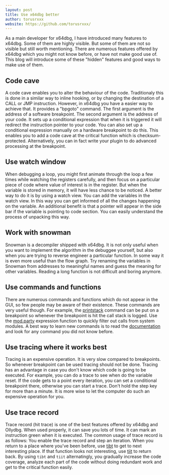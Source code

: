 ```yaml
---
layout: post
title: Use x64dbg better
author: torusrxxx
website: https://github.com/torusrxxx/
---
```


As a main developer for x64dbg, I have introduced many features to x64dbg. Some of them are highly visible. But some of them are not so visible but still worth mentioning. There are numerous features offered by x64dbg which you might not know before, or have not make good use of. This blog will introduce some of these "hidden" features and good ways to make use of them.

## Code cave

A code cave enables you to alter the behaviour of the code. Traditionaly this is done in a similar way to inline hooking, or by changing the destination of a CALL or JMP instruction. However, in x64dbg you have a easier way to achieve that. It provides a "bpgoto" command. The first argument is the address of a software breakpoint. The second argument is the address of your code. It sets up a conditional expression that when it is triggered it will redirect the instruction pointer to your code. You can also set up a conditional expression manually on a hardware breakpoint to do this. This enables you to add a code cave at the critical function which is checksum-protected. Alternatively, you can in fact write your plugin to do advanced processing at the breakpoint.

## Use watch window

When debugging a loop, you might first animate through the loop a few times while watching the registers carefully, and then focus on a particular piece of code where value of interest is in the register. But when the variable is stored in memory, it will have less chance to be noticed. A better way to do it is by using a watch view. You can add the variables in the watch view. In this way you can get informed of all the changes happening on the variable. An additional benefit is that a pointer will appear in the side bar if the variable is pointing to code section. You can easily understand the process of unpacking this way.

## Work with snowman

Snowman is a decompiler shipped with x64dbg. It is not only useful when you want to implement the algorithm in the debuggee yourself, but also when you are trying to reverse engineer a particular function. In some way it is even more useful than the flow graph. Try renaming the variables in Snowman from addresses to meaningful names and guess the meaning for other variables. Reading a long function is not difficult and boring anymore.

## Use commands and functions

There are numerous commands and functions which do not appear in the GUI, so few people may be aware of their existence. These commands are very useful though. For example, the [printstack](http://help.x64dbg.com/en/latest/commands/script/printstack.html) command can be put on a breakpoint so whenever the breakpoint is hit the call stack is logged. Use the [mod.party](http://help.x64dbg.com/en/latest/introduction/Expression-functions.html#modules) expression function to quickly filter out calls from system modules. A best way to learn new commands is to read the [documentation](http://help.x64dbg.com) and look for any command you did not know before.

## Use tracing where it works best

Tracing is an expensive operation. It is very slow compared to breakpoints. So whenever breakpoint can be used tracing should not be done. Tracing has an advantage in case you don't know which code is going to be executed. For example, you can do a trace to see when do the variable reset. If the code gets to a point every iteration, you can set a conditional breakpoint there, otherwise you can start a trace. Don't hold the step key for more than a minute. It is more wise to let the computer do such an expensive operation for you.

## Use trace record

Trace record (hit trace) is one of the best features offered by x64dbg and Ollydbg. When used properly, it can save you lots of time. It can mark an instruction green when it is executed. The common usage of trace record is as follows: You enable the trace record and step an iteration. When you return to a place where you've been before, use [tibt](http://help.x64dbg.com/en/latest/commands/tracing/TraceIntoBeyondTraceRecord.html) to get to next interesting place. If that function looks not interesting, use [tiit](http://help.x64dbg.com/en/latest/commands/tracing/TraceIntoIntoTraceRecord.html) to return back. By using `tibt` and `tiit` alternatingly, you gradually increase the code coverage, analyze each part of the code without doing redundant work and get to the critical function easily.
